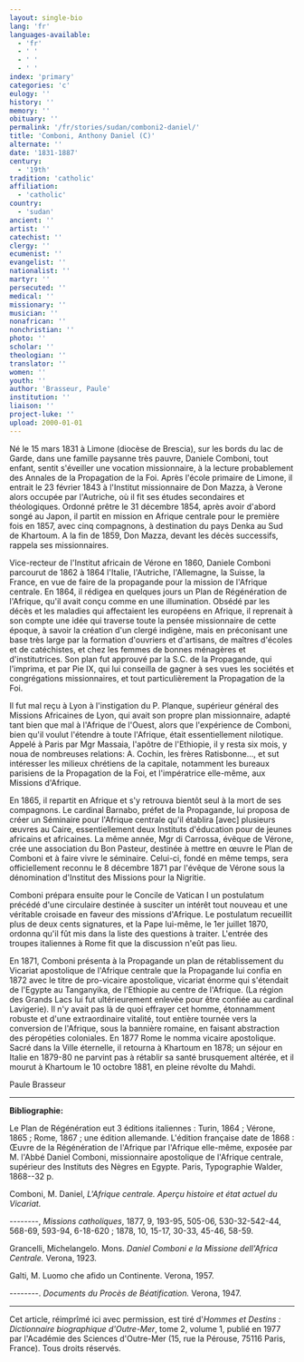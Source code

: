 ```yaml
---
layout: single-bio
lang: 'fr'
languages-available:
  - 'fr'
  - ' '
  - ' '
  - ' '
index: 'primary'
categories: 'c'
eulogy: ''
history: ''
memory: ''
obituary: ''
permalink: '/fr/stories/sudan/comboni2-daniel/'
title: 'Comboni, Anthony Daniel (C)'
alternate: ''
date: '1831-1887'
century:
  - '19th'
tradition: 'catholic'
affiliation:
  - 'catholic'
country:
  - 'sudan'
ancient: ''
artist: ''
catechist: ''
clergy: ''
ecumenist: ''
evangelist: ''
nationalist: ''
martyr: ''
persecuted: ''
medical: ''
missionary: ''
musician: ''
nonafrican: ''
nonchristian: ''
photo: ''
scholar: ''
theologian: ''
translator: ''
women: ''
youth: ''
author: 'Brasseur, Paule'
institution: ''
liaison: ''
project-luke: ''
upload: 2000-01-01
---
```



Né le 15 mars 1831 à Limone (diocèse de Brescia), sur les bords du lac de Garde, dans une famille paysanne très pauvre, Daniele Comboni, tout enfant, sentit s'éveiller une vocation missionnaire, à la lecture probablement des Annales de la Propagation de la Foi. Après l'école primaire de Limone, il entrait le 23 février 1843 à l'Institut missionnaire de Don Mazza, à Verone alors occupée par l'Autriche, où il fit ses études secondaires et théologiques. Ordonné prêtre le 31 décembre 1854, après avoir d'abord songé au Japon, il partit en mission en Afrique centrale pour le première fois en 1857, avec cinq compagnons, à destination du pays Denka au Sud de Khartoum. A la fin de 1859, Don Mazza, devant les décès successifs, rappela ses missionnaires.

Vice-recteur de l'Institut africain de Vérone en 1860, Daniele Comboni parcourut de 1862 à 1864 l'Italie, l'Autriche, l'Allemagne, la Suisse, la France, en vue de faire de la propagande pour la mission de l'Afrique centrale. En 1864, il rédigea en quelques jours un Plan de Régénération de l'Afrique, qu'il avait conçu comme en une illumination. Obsédé par les décès et les maladies qui affectaient les européens en Afrique, il reprenait à son compte une idée qui traverse toute la pensée missionnaire de cette époque, à savoir la création d'un clergé indigène, mais en préconisant une base très large par la formation d'ouvriers et d'artisans, de maîtres d'écoles et de catéchistes, et chez les femmes de bonnes ménagères et d'institutrices. Son plan fut approuvé par la S.C. de la Propagande, qui l'imprima, et par Pie IX, qui lui conseilla de gagner à ses vues les sociétés et congrégations missionnaires, et tout particulièrement la Propagation de la Foi.

Il fut mal reçu à Lyon à l'instigation du P. Planque, supérieur général des Missions Africaines de Lyon, qui avait son propre plan missionnaire, adapté tant bien que mal à l'Afrique de l'Ouest, alors que l'expérience de Comboni, bien qu'il voulut l'étendre à toute l'Afrique, était essentiellement nilotique. Appelé à Paris par Mgr Massaia, l'apôtre de l'Ethiopie, il y resta six mois, y noua de nombreuses relations: A. Cochin, les frères Ratisbonne…, et sut intéresser les milieux chrétiens de la capitale, notamment les bureaux parisiens de la Propagation de la Foi, et l'impératrice elle-même, aux Missions d'Afrique.

En 1865, il repartit en Afrique et s'y retrouva bientôt seul à la mort de ses compagnons. Le cardinal Barnabo, préfet de la Propagande, lui proposa de créer un Séminaire pour l'Afrique centrale qu'il établira [avec] plusieurs œuvres au Caire, essentiellement deux Instituts d'éducation pour de jeunes africains et africaines. La même année, Mgr di Carrossa, évêque de Vérone, crée une association du Bon Pasteur, destinée à mettre en œuvre le Plan de Comboni et à faire vivre le séminaire. Celui-ci, fondé en même temps, sera officiellement reconnu le 8 décembre 1871 par l'évêque de Vérone sous la dénomination d'Institut des Missions pour la Nigritie.

Comboni prépara ensuite pour le Concile de Vatican I un postulatum précédé d'une circulaire destinée à susciter un intérêt tout nouveau et une véritable croisade en faveur des missions d'Afrique. Le postulatum recueillit plus de deux cents signatures, et la Pape lui-même, le 1er juillet 1870, ordonna qu'il fût mis dans la liste des questions à traiter. L'entrée des troupes italiennes à Rome fit que la discussion n'eût pas lieu.

En 1871, Comboni présenta à la Propagande un plan de rétablissement du Vicariat apostolique de l'Afrique centrale que la Propagande lui confia en 1872 avec le titre de pro-vicaire apostolique, vicariat énorme qui s'étendait de l'Egypte au Tanganyika, de l'Ethiopie au centre de l'Afrique. (La région des Grands Lacs lui fut ultérieurement enlevée pour être confiée au cardinal Lavigerie). Il n'y avait pas là de quoi effrayer cet homme, étonnamment robuste et d'une extraordinaire vitalité, tout entière tournée vers la conversion de l'Afrique, sous la bannière romaine, en faisant abstraction des p&eacute;rop&eacute;ties coloniales. En 1877 Rome le nomma vicaire apostolique. Sacré dans la Ville éternelle, il retourna à Khartoum en 1878; un séjour en Italie en 1879-80 ne parvint pas à rétablir sa santé brusquement altérée, et il mourut à Khartoum le 10 octobre 1881, en pleine révolte du Mahdi.

Paule Brasseur

---

**Bibliographie:**

Le Plan de Régénération eut 3 éditions italiennes : Turin, 1864 ; Vérone, 1865 ; Rome, 1867 ; une édition allemande. L'édition française date de 1868 : Œuvre de la Régénération de l'Afrique par l'Afrique elle-même, exposée par M. l'Abbé Daniel Comboni, missionnaire apostolique de l'Afrique centrale, supérieur des Instituts des Nègres en Egypte. Paris, Typographie Walder, 1868--32 p.

Comboni, M. Daniel, *L'Afrique centrale. Aperçu histoire et état actuel du Vicariat.*

--------, *Missions catholiques*, 1877, 9, 193-95, 505-06, 530-32-542-44, 568-69, 593-94, 6-18-620 ; 1878, 10, 15-17, 30-33, 45-46, 58-59.

Grancelli, Michelangelo. Mons. *Daniel Comboni e la Missione dell'Africa Centrale.* Verona, 1923.

Galti, M. Luomo che afido un Continente. Verona, 1957.

--------. *Documents du Procès de Béatification.* Verona, 1947.

---

Cet article, r&eacute;impr&icirc;m&eacute; ici avec permission, est tir&eacute; d'*Hommes et Destins : Dictionnaire biographique d'Outre-Mer*, tome 2, volume 1, publi&eacute; en 1977 par l'Acad&eacute;mie des Sciences d'Outre-Mer (15, rue la P&eacute;rouse, 75116 Paris, France). Tous droits r&eacute;serv&eacute;s.